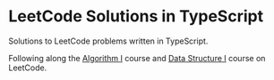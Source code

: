 # LeetCode Solutions in TypeScript

Solutions to LeetCode problems written in TypeScript.

Following along the [Algorithm I](https://leetcode.com/study-plan/algorithm/) course and [Data Structure I](https://leetcode.com/study-plan/data-structure) course on LeetCode.